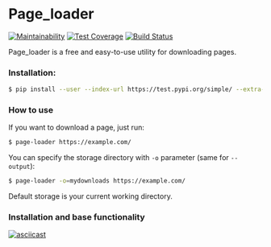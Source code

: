 # Page_loader
[![Maintainability](https://api.codeclimate.com/v1/badges/6618e09548c56dd08217/maintainability)](https://codeclimate.com/github/slavarobotam/python-project-lvl3/maintainability)  [![Test Coverage](https://api.codeclimate.com/v1/badges/6618e09548c56dd08217/test_coverage)](https://codeclimate.com/github/slavarobotam/python-project-lvl3/test_coverage)  [![Build Status](https://travis-ci.org/slavarobotam/python-project-lvl3.svg?branch=master)](https://travis-ci.org/slavarobotam/python-project-lvl3)


Page_loader is a free and easy-to-use utility for downloading pages.

### Installation:

```sh
$ pip install --user --index-url https://test.pypi.org/simple/ --extra-index-url https://pypi.org/simple/ slavarobotam_page_loader
```

### How to use

If you want to download a page, just run:
``` bash
$ page-loader https://example.com/
```

You can specify the storage directory with `-o` parameter (same for `--output`):
```sh
$ page-loader -o=mydownloads https://example.com/
```
Default storage is your current working directory.

### Installation and base functionality

[![asciicast](https://asciinema.org/a/293203.svg)](https://asciinema.org/a/293203)

